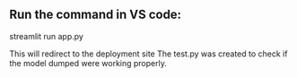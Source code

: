 ## Run the command in VS code:
streamlit run app.py

This will redirect to the deployment site
The test.py was created to check if the model dumped were working properly.
